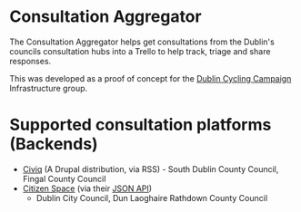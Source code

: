 # Consultation Aggregator

The Consultation Aggregator helps get consultations from the Dublin's councils
consultation hubs into a Trello to help track, triage and share responses.

This was developed as a proof of concept for the
[Dublin Cycling Campaign](https://www.dublincycling.com) Infrastructure group.

# Supported consultation platforms (Backends)

* [Civiq](http://civiq.eu/) (A Drupal distribution, via RSS) - South Dublin
  County Council, Fingal County Council
* [Citizen Space](https://www.citizenspace.com/info) (via their 
  [JSON API](https://delib.zendesk.com/hc/en-us/sections/200815959-API-documentation-for-developers))
  - Dublin City Council, Dun Laoghaire Rathdown County Council
